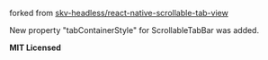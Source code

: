 forked from [skv-headless/react-native-scrollable-tab-view](https://github.com/skv-headless/react-native-scrollable-tab-view)

New property "tabContainerStyle" for ScrollableTabBar was added.

**MIT Licensed**
